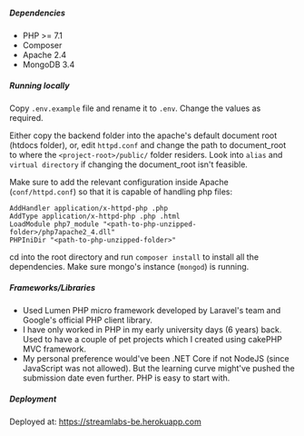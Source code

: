##### Dependencies
- PHP >= 7.1
- Composer
- Apache 2.4
- MongoDB 3.4

##### Running locally
Copy `.env.example` file and rename it to `.env`. Change the values as required.

Either copy the backend folder into the apache's default document root (htdocs folder), or, edit `httpd.conf` and change the path to document_root to where the `<project-root>/public/` folder residers. Look into `alias` and  `virtual directory` if changing the document_root isn't feasible.

Make sure to add the relevant configuration inside Apache (`conf/httpd.conf`) so that it is capable of handling php files:
```
AddHandler application/x-httpd-php .php
AddType application/x-httpd-php .php .html
LoadModule php7_module "<path-to-php-unzipped-folder>/php7apache2_4.dll"
PHPIniDir "<path-to-php-unzipped-folder>"
```

cd into the root directory and run `composer install` to install all the dependencies. Make sure mongo's instance (`mongod`) is running.

##### Frameworks/Libraries
- Used Lumen PHP micro framework developed by Laravel's team and Google's official PHP client library.
- I have only worked in PHP in my early university days (6 years) back. Used to have a couple of pet projects which I created using cakePHP MVC framework.
- My personal preference would've been .NET Core if not NodeJS (since JavaScript was not allowed). But the learning curve might've pushed the submission date even further. PHP is easy to start with.

##### Deployment
Deployed at: https://streamlabs-be.herokuapp.com